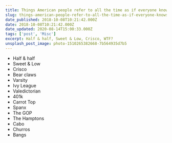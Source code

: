 ```yaml
---
title: Things American people refer to all the time as if everyone knows what they are, but anyone from outside North America doesn't...
slug: things-american-people-refer-to-all-the-time-as-if-everyone-knows-what-they-are-but-anyone-from-outside-the-usa-doesnt
date_published: 2018-10-08T10:21:42.000Z
date: 2018-10-08T10:21:42.000Z
date_updated: 2020-08-14T15:00:33.000Z
tags: ['post', 'Misc']
excerpt: Half & half, Sweet & Low, Crisco, WTF?
unsplash_post_image: photo-1510265382668-7b564935d7b5
---
```


- Half & half
- Sweet & Low
- Crisco
- Bear claws
- Varsity
- Ivy League
- Valedictorian
- 401k
- Carrot Top
- Spanx
- The GOP
- The Hamptons
- Cabo
- Churros
- Bangs
